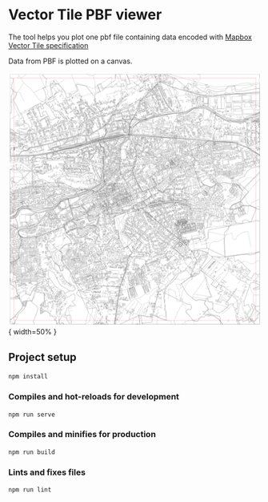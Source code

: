 # Vector Tile PBF viewer

The tool helps you plot one pbf file containing data encoded with [Mapbox Vector Tile specification](https://github.com/mapbox/vector-tile-spec)

Data from PBF is plotted on a canvas.


![Canvas representation of pbf](./src/assets/pbfplotted.png){ width=50% }


## Project setup
```
npm install
```

### Compiles and hot-reloads for development
```
npm run serve
```

### Compiles and minifies for production
```
npm run build
```

### Lints and fixes files
```
npm run lint
```
